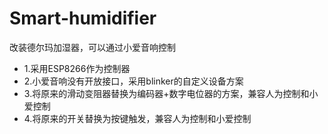 # Smart-humidifier
改装德尔玛加湿器，可以通过小爱音响控制
* 1.采用ESP8266作为控制器
* 2.小爱音响没有开放接口，采用blinker的自定义设备方案
* 3.将原来的滑动变阻器替换为编码器+数字电位器的方案，兼容人为控制和小爱控制
* 4.将原来的开关替换为按键触发，兼容人为控制和小爱控制

